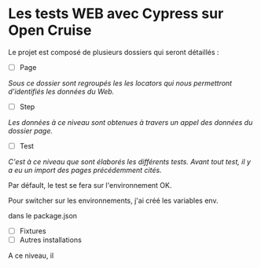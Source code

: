 # Les tests WEB avec Cypress sur Open Cruise

Le projet est composé de plusieurs dossiers  qui seront détaillés :

* [ ] Page

*Sous ce dossier sont regroupés les les locators qui nous permettront d'identifiés les données du Web.*

* [ ] Step

*Les données à ce niveau sont obtenues à travers un appel des données du dossier page.*

* [ ] Test

*C'est à ce niveau que sont élaborés les différents tests. Avant tout test, il y a eu un import des pages précédemment cités.*

Par défault, le test se fera sur l'environnement OK.

Pour switcher sur les environnements, j'ai créé les variables env.

dans le package.json


* [ ] Fixtures
* [ ] Autres installations

A ce niveau, il
